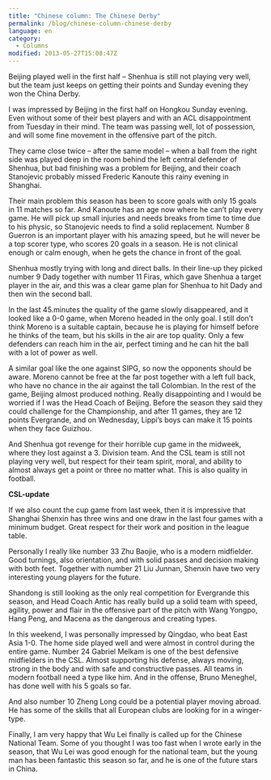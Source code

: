 ```yaml
---
title: "Chinese column: The Chinese Derby"
permalink: /blog/chinese-column-chinese-derby
language: en
category:
  - Columns
modified: 2013-05-27T15:08:47Z
---
```


Beijing played well in the first half – Shenhua is still not playing very well, but the team just keeps on getting their points and Sunday evening they won the China Derby.



I was impressed by Beijing in the first half on Hongkou Sunday evening. Even without some of their best players and with an ACL disappointment from Tuesday in their mind. The team was passing well, lot of possession, and will some fine movement in the offensive part of the pitch.



They came close twice – after the same model – when a ball from the right side was played deep in the room behind the left central defender of Shenhua, but bad finishing was a problem for Beijing, and their coach Stanojevic probably missed Frederic Kanoute this rainy evening in Shanghai.



Their main problem this season has been to score goals with only 15 goals in 11 matches so far. And Kanoute has an age now where he can’t play every game. He will pick up small injuries and needs breaks from time to time due to his physic, so Stanojevic needs to find a solid replacement. Number 8 Guerron is an important player with his amazing speed, but he will never be a top scorer type, who scores 20 goals in a season. He is not clinical enough or calm enough, when he gets the chance in front of the goal.

Shenhua mostly trying with long and direct balls. In their line-up they picked number 9 Dady together with number 11 Firas, which gave Shenhua a target player in the air, and this was a clear game plan for Shenhua to hit Dady and then win the second ball.



In the last 45.minutes the quality of the game slowly disappeared, and it looked like a 0-0 game, when Moreno headed in the only goal. I still don’t think Moreno is a suitable captain, because he is playing for himself before he thinks of the team, but his skills in the air are top quality. Only a few defenders can reach him in the air, perfect timing and he can hit the ball with a lot of power as well.



A similar goal like the one against SIPG, so now the opponents should be aware. Moreno cannot be free at the far post together with a left full back, who have no chance in the air against the tall Colombian. In the rest of the game, Beijing almost produced nothing. Really disappointing and I would be worried if I was the Head Coach of Beijing. Before the season they said they could challenge for the Championship, and after 11 games, they are 12 points Evergrande, and on Wednesday, Lippi’s boys can make it 15 points when they face Guizhou.

And Shenhua got revenge for their horrible cup game in the midweek, where they lost against a 3. Division team. And the CSL team is still not playing very well, but respect for their team spirit, moral, and ability to almost always get a point or three no matter what. This is also quality in football. 



**CSL-update**

If we also count the cup game from last week, then it is impressive that Shanghai Shenxin has three wins and one draw in the last four games with a minimum budget. Great respect for their work and position in the league table. 



Personally I really like number 33 Zhu Baojie, who is a modern midfielder. Good turnings, also orientation, and with solid passes and decision making with both feet. Together with number 21 Liu Junnan, Shenxin have two very interesting young players for the future.

Shandong is still looking as the only real competition for Evergrande this season, and Head Coach Antic has really build up a solid team with speed, agility, power and flair in the offensive part of the pitch with Wang Yongpo, Hang Peng, and Macena as the dangerous and creating types. 



In this weekend, I was personally impressed by Qingdao, who beat East Asia 1-0. The home side played well and were almost in control during the entire game. Number 24 Gabriel Melkam is one of the best defensive midfielders in the CSL. Almost supporting his defense, always moving, strong in the body and with safe and constructive passes. All teams in modern football need a type like him. And in the offense, Bruno Meneghel, has done well with his 5 goals so far.



And also number 10 Zheng Long could be a potential player moving abroad. He has some of the skills that all European clubs are looking for in a winger-type.

Finally, I am very happy that Wu Lei finally is called up for the Chinese National Team. Some of you thought I was too fast when I wrote early in the season, that Wu Lei was good enough for the national team, but the young man has been fantastic this season so far, and he is one of the future stars in China.
